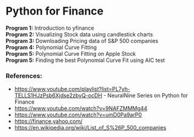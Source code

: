 # Python for Finance

**Program 1:** Introduction to yfinance <br>
**Program 2:** Visualizing Stock data using candlestick charts <br>
**Program 3:** Downloading Pricing data of S&P 500 companies <br>
**Program 4:** Polynomial Curve Fitting <br>
**Program 5:** Polynomial Curve Fitting on Apple Stock<br>
**Program 5:** Finding the best Polynomial Curve Fit using AIC test<br>

### References:
- https://www.youtube.com/playlist?list=PL7yh-TELLS1HJzPsb6Xjdse2zbyQ-ocDH - NeuralNine Series on Python for Finance
- https://www.youtube.com/watch?v=9NAFZMMMg44
- https://www.youtube.com/watch?v=umD0Pa9arP0
- https://finance.yahoo.com/
- https://en.wikipedia.org/wiki/List_of_S%26P_500_companies